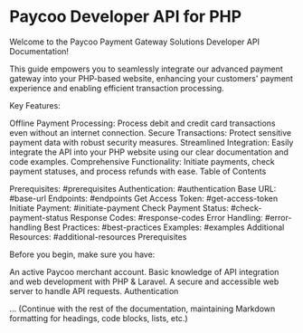 # Paycoo Developer API for PHP

Welcome to the Paycoo Payment Gateway Solutions Developer API Documentation!

This guide empowers you to seamlessly integrate our advanced payment gateway into your PHP-based website, enhancing your customers' payment experience and enabling efficient transaction processing.

Key Features:

Offline Payment Processing: Process debit and credit card transactions even without an internet connection.
Secure Transactions: Protect sensitive payment data with robust security measures.
Streamlined Integration: Easily integrate the API into your PHP website using our clear documentation and code examples.
Comprehensive Functionality: Initiate payments, check payment statuses, and process refunds with ease.
Table of Contents

Prerequisites: #prerequisites
Authentication: #authentication
Base URL: #base-url
Endpoints: #endpoints
Get Access Token: #get-access-token
Initiate Payment: #initiate-payment
Check Payment Status: #check-payment-status
Response Codes: #response-codes
Error Handling: #error-handling
Best Practices: #best-practices
Examples: #examples
Additional Resources: #additional-resources
Prerequisites

Before you begin, make sure you have:

An active Paycoo merchant account.
Basic knowledge of API integration and web development with PHP & Laravel.
A secure and accessible web server to handle API requests.
Authentication

... (Continue with the rest of the documentation, maintaining Markdown formatting for headings, code blocks, lists, etc.)

